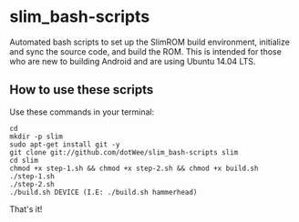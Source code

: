 slim_bash-scripts
================

Automated bash scripts to set up the SlimROM build environment, 
initialize and sync the source code, and build the ROM. 
This is intended for those who are new to building Android and are using Ubuntu 14.04 LTS.

How to use these scripts
------------------------

Use these commands in your terminal:

    cd
    mkdir -p slim
    sudo apt-get install git -y
    git clone git://github.com/dotWee/slim_bash-scripts slim
    cd slim
    chmod +x step-1.sh && chmod +x step-2.sh && chmod +x build.sh
    ./step-1.sh
    ./step-2.sh
    ./build.sh DEVICE (I.E: ./build.sh hammerhead)

That's it!
